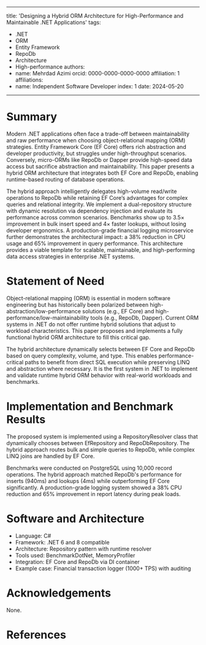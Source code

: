 
---
title: 'Designing a Hybrid ORM Architecture for High-Performance and Maintainable .NET Applications'
tags:
  - .NET
  - ORM
  - Entity Framework
  - RepoDb
  - Architecture
  - High-performance
authors:
  - name: Mehrdad Azimi
    orcid: 0000-0000-0000-0000
    affiliation: 1
affiliations:
  - name: Independent Software Developer
    index: 1
date: 2024-05-20
---

# Summary

Modern .NET applications often face a trade-off between maintainability and raw performance when choosing object-relational mapping (ORM) strategies. Entity Framework Core (EF Core) offers rich abstraction and developer productivity, but struggles under high-throughput scenarios. Conversely, micro-ORMs like RepoDb or Dapper provide high-speed data access but sacrifice abstraction and maintainability. This paper presents a hybrid ORM architecture that integrates both EF Core and RepoDb, enabling runtime-based routing of database operations.

The hybrid approach intelligently delegates high-volume read/write operations to RepoDb while retaining EF Core’s advantages for complex queries and relational integrity. We implement a dual-repository structure with dynamic resolution via dependency injection and evaluate its performance across common scenarios. Benchmarks show up to 3.5× improvement in bulk insert speed and 4× faster lookups, without losing developer ergonomics. A production-grade financial logging microservice further demonstrates the architectural impact: a 38% reduction in CPU usage and 65% improvement in query performance. This architecture provides a viable template for scalable, maintainable, and high-performing data access strategies in enterprise .NET systems.

# Statement of Need

Object-relational mapping (ORM) is essential in modern software engineering but has historically been polarized between high-abstraction/low-performance solutions (e.g., EF Core) and high-performance/low-maintainability tools (e.g., RepoDb, Dapper). Current ORM systems in .NET do not offer runtime hybrid solutions that adjust to workload characteristics. This paper proposes and implements a fully functional hybrid ORM architecture to fill this critical gap.

The hybrid architecture dynamically selects between EF Core and RepoDb based on query complexity, volume, and type. This enables performance-critical paths to benefit from direct SQL execution while preserving LINQ and abstraction where necessary. It is the first system in .NET to implement and validate runtime hybrid ORM behavior with real-world workloads and benchmarks.

# Implementation and Benchmark Results

The proposed system is implemented using a RepositoryResolver class that dynamically chooses between EfRepository<T> and RepoDbRepository<T>. The hybrid approach routes bulk and simple queries to RepoDb, while complex LINQ joins are handled by EF Core.

Benchmarks were conducted on PostgreSQL using 10,000 record operations. The hybrid approach matched RepoDb's performance for inserts (940ms) and lookups (4ms) while outperforming EF Core significantly. A production-grade logging system showed a 38% CPU reduction and 65% improvement in report latency during peak loads.

# Software and Architecture

- Language: C#
- Framework: .NET 6 and 8 compatible
- Architecture: Repository pattern with runtime resolver
- Tools used: BenchmarkDotNet, MemoryProfiler
- Integration: EF Core and RepoDb via DI container
- Example case: Financial transaction logger (1000+ TPS) with auditing

# Acknowledgements

None.

# References
